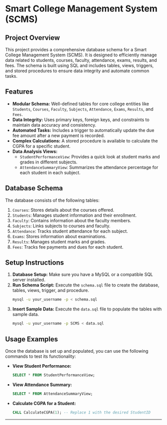 # Smart College Management System (SCMS)

## Project Overview

This project provides a comprehensive database schema for a Smart College Management System (SCMS). It is designed to efficiently manage data related to students, courses, faculty, attendance, exams, results, and fees. The schema is built using SQL and includes tables, views, triggers, and stored procedures to ensure data integrity and automate common tasks.

## Features

* **Modular Schema:** Well-defined tables for core college entities like `Students`, `Courses`, `Faculty`, `Subjects`, `Attendance`, `Exams`, `Results`, and `Fees`.
* **Data Integrity:** Uses primary keys, foreign keys, and constraints to maintain data accuracy and consistency.
* **Automated Tasks:** Includes a trigger to automatically update the due fee amount after a new payment is recorded.
* **Complex Calculations:** A stored procedure is available to calculate the CGPA for a specific student.
* **Data Analysis Views:**
    * `StudentPerformanceView`: Provides a quick look at student marks and grades in different subjects.
    * `AttendanceSummaryView`: Summarizes the attendance percentage for each student in each subject.

## Database Schema

The database consists of the following tables:
1.  `Courses`: Stores details about the courses offered.
2.  `Students`: Manages student information and their enrollment.
3.  `Faculty`: Contains information about the faculty members.
4.  `Subjects`: Links subjects to courses and faculty.
5.  `Attendance`: Tracks student attendance for each subject.
6.  `Exams`: Stores information about examinations.
7.  `Results`: Manages student marks and grades.
8.  `Fees`: Tracks fee payments and dues for each student.

## Setup Instructions

1.  **Database Setup:** Make sure you have a MySQL or a compatible SQL server installed.
2.  **Run Schema Script:** Execute the `schema.sql` file to create the database, tables, views, trigger, and procedure.
    ```bash
    mysql -u your_username -p < schema.sql
    ```
3.  **Insert Sample Data:** Execute the `data.sql` file to populate the tables with sample data.
    ```bash
    mysql -u your_username -p SCMS < data.sql
    ```

## Usage Examples

Once the database is set up and populated, you can use the following commands to test its functionality:

* **View Student Performance:**
    ```sql
    SELECT * FROM StudentPerformanceView;
    ```
* **View Attendance Summary:**
    ```sql
    SELECT * FROM AttendanceSummaryView;
    ```
* **Calculate CGPA for a Student:**
    ```sql
    CALL CalculateCGPA(1); -- Replace 1 with the desired StudentID
    ```

---

